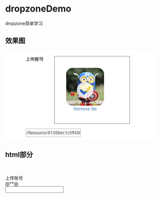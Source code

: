 # dropzoneDemo
dropzone简单学习

## 效果图
![](https://github.com/zc282840325/dropzoneDemo/blob/master/dropzone/Resource/2.png)

## html部分

<div class="row" style="margin-top:50px;">
        <div class="col-md-4 form-group m-form__group row">
            <label asp-for="Avatar" class="col-form-label col-md-3"> 上传账号 </label>
            <div class="col-md-9">
                @*<input id="Avatar" type="hidden" />*@
                <input id="PictureFileToken" type="hidden" />
                <input id="PictureId" type="hidden" />
                <div class="dropzone m-dropzone m-dropzone--success" id="m-dropzone-one" action="/Home/UpLoadProcess">
                </div>
            </div>
        </div>
</div>
<input type="text"  id="Avatar" readonly/>
